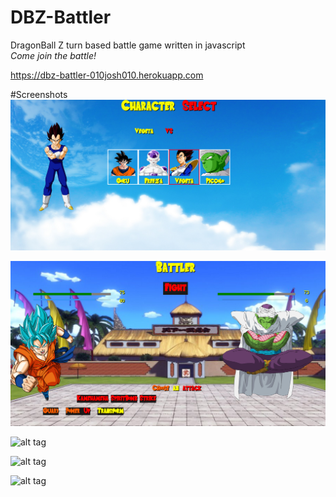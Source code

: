 # DBZ-Battler
DragonBall Z turn based battle game written in javascript  
*Come join the battle!* 

https://dbz-battler-010josh010.herokuapp.com


#Screenshots
![alt tag](https://raw.githubusercontent.com/010josh010/DBZ-Battler/master/assets/img/example_1.png)


![alt tag](https://raw.githubusercontent.com/010josh010/DBZ-Battler/master/assets/img/example_2.png)

![alt tag](https://raw.githubusercontent.com/010josh010/DBZ-Battler/master/assets/img/dbzbattler.gif)

![alt tag](https://raw.githubusercontent.com/010josh010/DBZ-Battler/master/assets/img/dbzbattler2.gif)

![alt tag](https://raw.githubusercontent.com/010josh010/DBZ-Battler/master/assets/img/dbzbattler3.gif)